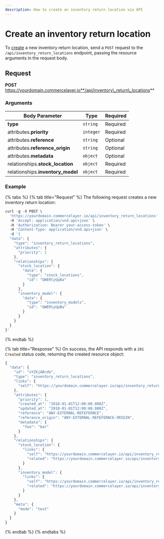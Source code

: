 ```yaml
---
description: How to create an inventory return location via API
---
```


# Create an inventory return location

To [create](https://docs.commercelayer.io/developers/creating-resources) a new inventory return location, send a `POST` request to the `/api/inventory_return_locations` endpoint, passing the resource arguments in the request body.

## Request

**POST** https://yourdomain.commercelayer.io**/api/inventory\_return\_locations**

### Arguments

| Body Parameter                     | Type      | Required |
| ---------------------------------- | --------- | -------- |
| **type**                           | `string`  | Required |
| attributes.**priority**            | `integer` | Required |
| attributes.**reference**           | `string`  | Optional |
| attributes.**reference\_origin**   | `string`  | Optional |
| attributes.**metadata**            | `object`  | Optional |
| relationships.**stock\_location**  | `object`  | Required |
| relationships.**inventory\_model** | `object`  | Required |

### Example

{% tabs %}
{% tab title="Request" %}
The following request creates a new inventory return location:

```javascript
curl -g -X POST \
  'https://yourdomain.commercelayer.io/api/inventory_return_locations' \
  -H 'Accept: application/vnd.api+json' \
  -H 'Authorization: Bearer your-access-token' \
  -H 'Content-Type: application/vnd.api+json' \
  -d '{
  "data": {
    "type": "inventory_return_locations",
    "attributes": {
      "priority": 1
    },
    "relationships": {
      "stock_location": {
        "data": {
          "type": "stock_locations",
          "id": "QWERtyUpBa"
        }
      },
      "inventory_model": {
        "data": {
          "type": "inventory_models",
          "id": "QWERtyUpBa"
        }
      }
    }
  }
}'
```
{% endtab %}

{% tab title="Response" %}
On success, the API responds with a `201 Created` status code, returning the created resource object:

```javascript
{
  "data": {
    "id": "xYZkjABcde",
    "type": "inventory_return_locations",
    "links": {
      "self": "https://yourdomain.commercelayer.io/api/inventory_return_locations/xYZkjABcde"
    },
    "attributes": {
      "priority": 1,
      "created_at": "2018-01-01T12:00:00.000Z",
      "updated_at": "2018-01-01T12:00:00.000Z",
      "reference": "ANY-EXTERNAL-REFEFERNCE",
      "reference_origin": "ANY-EXTERNAL-REFEFERNCE-ORIGIN",
      "metadata": {
        "foo": "bar"
      }
    },
    "relationships": {
      "stock_location": {
        "links": {
          "self": "https://yourdomain.commercelayer.io/api/inventory_return_locations/xYZkjABcde/relationships/stock_location",
          "related": "https://yourdomain.commercelayer.io/api/inventory_return_locations/xYZkjABcde/stock_location"
        }
      },
      "inventory_model": {
        "links": {
          "self": "https://yourdomain.commercelayer.io/api/inventory_return_locations/xYZkjABcde/relationships/inventory_model",
          "related": "https://yourdomain.commercelayer.io/api/inventory_return_locations/xYZkjABcde/inventory_model"
        }
      }
    },
    "meta": {
      "mode": "test"
    }
  }
}
```
{% endtab %}
{% endtabs %}
